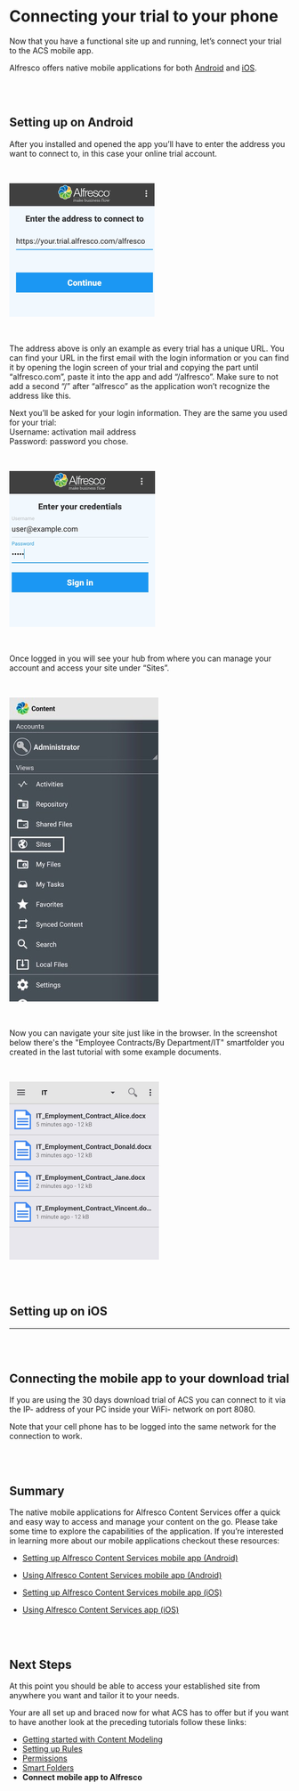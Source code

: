 # Connecting your trial to your phone

Now that you have a functional site up and running, let’s connect your trial to the ACS mobile app.  

Alfresco offers native mobile applications for both [Android](https://play.google.com/store/apps/details?id=org.alfresco.mobile.android.application) and [iOS](https://apps.apple.com/us/app/alfresco-content-services/id459242610).

<br />
<br />

## Setting up on Android

After you installed and opened the app you’ll have to enter the address you want to connect to, in this case your online trial account.

<br />

![connectAccount](../images/contract-management/connectAccount.png)

<br />

The address above is only an example as every trial has a unique URL. You can find your URL in the first email with the login information or you can find it by opening the login screen of your trial and copying the part until “alfresco.com”, paste it into the app and add “/alfresco”. Make sure to not add a second “/” after “alfresco” as the application won’t recognize the address like this.

Next you’ll be asked for your login information. They are the same you used for your trial:  
Username: activation mail address  
Password: password you chose.

<br />

![logIn](../images/contract-management/login.png)

<br />

Once logged in you will see your hub from where you can manage your account and access your site under “Sites”.

<br />

![hub](../images/contract-management/hub.png)

<br />

Now you can navigate your site just like in the browser. In the screenshot below there's the "Employee Contracts/By Department/IT" smartfolder you created in the last tutorial with some example documents.

<br />

![itFolder](../images/contract-management/itFolder.png)

<br />
<br />

## Setting up on iOS

***

<br />
<br />

## Connecting the mobile app to your download trial

If you are using the 30 days download trial of ACS you can connect to it via the IP- address of your PC inside your WiFi- network on port 8080.

Note that your cell phone has to be logged into the same network for the connection to work.

<br />
<br />

## Summary

The native mobile applications for Alfresco Content Services offer a quick and easy way to access and manage your content on the go. Please take some time to explore the capabilities of the application. If you’re interested in learning more about our mobile applications checkout these resources:  

- [Setting up Alfresco Content Services mobile app (Android)](https://docs.alfresco.com/android/topics/mobile-setup.html)
  
- [Using Alfresco Content Services mobile app (Android)](https://docs.alfresco.com/android/topics/mobile-using.html)
  
- [Setting up Alfresco Content Services mobile app (iOS)](https://docs.alfresco.com/ios/topics/ios-mobile-setup.html)
  
- [Using Alfresco Content Services app (iOS)](https://docs.alfresco.com/ios/topics/ios-mobile-using.html)

<br />
<br />

## Next Steps

At this point you should be able to access your established site from anywhere you want and tailor it to your needs.

Your are all set up and braced now for what ACS has to offer but if you want to have another look at the preceding tutorials follow these links:

- [Getting started with Content Modeling](content-model.md)
- [Setting up Rules](setting-up-rules.md)
- [Permissions](setting-up-permissions.md)
- [Smart Folders](smart-folders.md)
- **Connect mobile app to Alfresco**